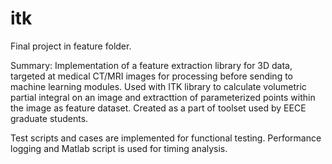 itk
===

Final project in feature folder.

Summary: Implementation of a feature extraction library for 3D data, targeted at medical CT/MRI images for processing before sending to machine learning modules. Used with ITK library to calculate volumetric partial integral on an image and extracttion of parameterized points within the image as feature dataset. Created as a part of toolset used by EECE graduate students.

Test scripts and cases are implemented for functional testing. Performance logging and Matlab script is used for timing analysis.
